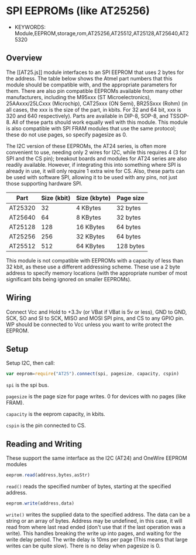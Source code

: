 <!--- Copyright (c) 2014 Spence Konde. See the file LICENSE for copying permission. -->
SPI EEPROMs (like AT25256)
========================

* KEYWORDS: Module,EEPROM,storage,rom,AT25256,AT25512,AT25128,AT25640,AT25320


Overview
------------------
The [[AT25.js]] module interfaces to an SPI EEPROM that uses 2 bytes for the address. The table below shows the Atmel part numbers that this module should be compatible with, and the appropriate parameters for them. There are also pin compatible EEPROMs available from many other manufacturers, including the M95xxx (ST Microelectronics), 25AAxxx/25LCxxx (Microchip), CAT25xxx (ON Semi), BR25Sxxx (Rohm) (in all cases, the xxx is the size of the part, in kbits. For 32 and 64 bit, xxx is 320 and 640 respectively). Parts are available in DIP-8, SOP-8, and TSSOP-8. All of these parts should work equally well with this module. This module is also compatible with SPI FRAM modules that use the same protocol; these do not use pages, so specify pagesize as 0. 

The I2C version of these EEPROMs, the AT24 series, is often more convenient to use, needing only 2 wires for I2C, while this requires 4 (3 for SPI and the CS pin); breakout boards and modules for AT24 series are also readily available. However, if integrating this into something where SPI is already in use, it will only require 1 extra wire for CS. Also, these parts can be used with software SPI, allowing it to be used with any pins, not just those supporting hardware SPI.

| Part    | Size (kbit) | Size (kbyte) | Page size |
|---------|-------------|--------------|-----------|
| AT25320 | 32          | 4 KBytes     | 32 bytes  |
| AT25640 | 64          | 8 KBytes     | 32 bytes  |
| AT25128 | 128         | 16 KBytes    | 64 bytes  |
| AT25256 | 256         | 32 KBytes    | 64 bytes  |
| AT25512 | 512         | 64 KBytes    | 128 bytes |

This module is not compatible with EEPROMs with a capacity of less than 32 kbit, as these use a different addressing scheme. These use a 2 byte address to specify memory locations (with the appropriate number of most significant bits being ignored on smaller EEPROMs).


Wiring
-------------------

Connect Vcc and Hold to +3.3v (or VBat if VBat is 5v or less), GND to GND, SCK, SO and SI to SCK, MISO and MOSI SPI pins, and CS to any GPIO pin. WP should be connected to Vcc unless you want to write protect the EEPROM.


Setup
-------------------

Setup I2C, then call:

```JavaScript 
var eeprom=require("AT25").connect(spi, pagesize, capacity, cspin)
```

`spi` is the spi bus. 

`pagesize` is the page size for page writes. 0 for devices with no pages (like FRAM). 

`capacity` is the eeprom capacity, in kbits. 

`cspin` is the pin connected to CS. 


Reading and Writing
-------------------

These support the same interface as the I2C (AT24) and OneWire EEPROM modules

```JavaScript
eeprom.read(address,bytes,asStr)
```

`read()` reads the specified number of bytes, starting at the specified address.  

```JavaScript
eeprom.write(address,data)
```

`write()` writes the supplied data to the specified address. The data can be a string or an array of bytes. Address may be undefined, in this case, it will read from where last read ended (don't use that if the last operation was a write). This handles breaking the write up into pages, and waiting for the write delay period. The write delay is 10ms per page (This means that large writes can be quite slow). There is no delay when pagesize is 0.

